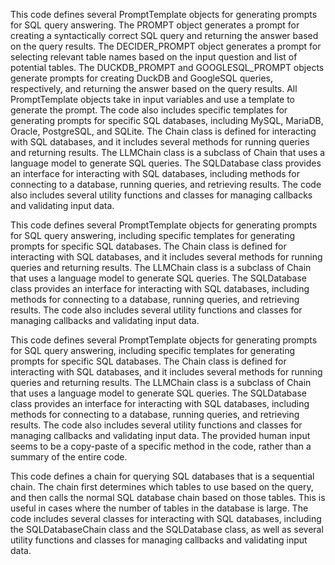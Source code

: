 This code defines several PromptTemplate objects for generating prompts for SQL query answering. The PROMPT object generates a prompt for creating a syntactically correct SQL query and returning the answer based on the query results. The DECIDER_PROMPT object generates a prompt for selecting relevant table names based on the input question and list of potential tables. The DUCKDB_PROMPT and GOOGLESQL_PROMPT objects generate prompts for creating DuckDB and GoogleSQL queries, respectively, and returning the answer based on the query results. All PromptTemplate objects take in input variables and use a template to generate the prompt. The code also includes specific templates for generating prompts for specific SQL databases, including MySQL, MariaDB, Oracle, PostgreSQL, and SQLite. The Chain class is defined for interacting with SQL databases, and it includes several methods for running queries and returning results. The LLMChain class is a subclass of Chain that uses a language model to generate SQL queries. The SQLDatabase class provides an interface for interacting with SQL databases, including methods for connecting to a database, running queries, and retrieving results. The code also includes several utility functions and classes for managing callbacks and validating input data.

This code defines several PromptTemplate objects for generating prompts for SQL query answering, including specific templates for generating prompts for specific SQL databases. The Chain class is defined for interacting with SQL databases, and it includes several methods for running queries and returning results. The LLMChain class is a subclass of Chain that uses a language model to generate SQL queries. The SQLDatabase class provides an interface for interacting with SQL databases, including methods for connecting to a database, running queries, and retrieving results. The code also includes several utility functions and classes for managing callbacks and validating input data.

This code defines several PromptTemplate objects for generating prompts for SQL query answering, including specific templates for generating prompts for specific SQL databases. The Chain class is defined for interacting with SQL databases, and it includes several methods for running queries and returning results. The LLMChain class is a subclass of Chain that uses a language model to generate SQL queries. The SQLDatabase class provides an interface for interacting with SQL databases, including methods for connecting to a database, running queries, and retrieving results. The code also includes several utility functions and classes for managing callbacks and validating input data. The provided human input seems to be a copy-paste of a specific method in the code, rather than a summary of the entire code.

This code defines a chain for querying SQL databases that is a sequential chain. The chain first determines which tables to use based on the query, and then calls the normal SQL database chain based on those tables. This is useful in cases where the number of tables in the database is large. The code includes several classes for interacting with SQL databases, including the SQLDatabaseChain class and the SQLDatabase class, as well as several utility functions and classes for managing callbacks and validating input data.

